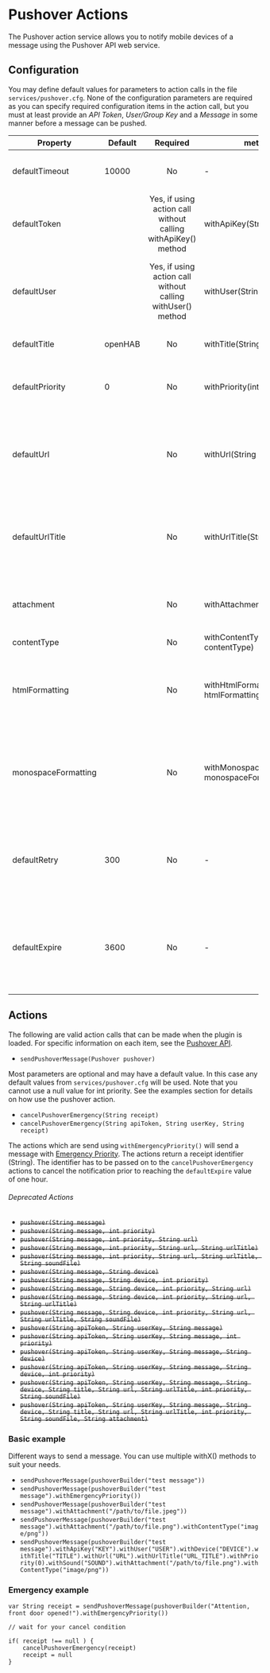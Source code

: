 # Pushover Actions

The Pushover action service allows you to notify mobile devices of a message using the Pushover API web service.

## Configuration

You may define default values for parameters to action calls in the file `services/pushover.cfg`.
None of the configuration parameters are required as you can specify required configuration items in the action call, but you must at least provide an *API Token*, *User/Group Key* and a *Message* in some manner before a message can be pushed.

| Property        | Default | Required                                                      | method to set                                 | Description                                                                                                             |
|-----------------|---------|:-------------------------------------------------------------:|-----------------------------------------------|-------------------------------------------------------------------------------------------------------------------------|
| defaultTimeout  | 10000   | No                                                            | -                                             | Timeout in milliseconds for the connection to pushover.net                                                              |
| defaultToken    |         | Yes, if using action call without calling withApiKey() method | withApiKey(String apiKey)                     | Pushover [API token](https://pushover.net/api) to send to devices                                                       |
| defaultUser     |         | Yes, if using action call without calling withUser() method   | withUser(String user)                         | Pushover User or Group key (not e-mail address) of your user (or you) to send to devices.                               |
| defaultTitle    | openHAB | No                                                            | withTitle(String title)                       | Application title for the message                                                                                       |
| defaultPriority | 0       | No                                                            | withPriority(int priority)                    | Priority of the notification, from -2 (low priority) to 2 (high priority)                                               |
| defaultUrl      |         | No                                                            | withUrl(String url)                           | URL to attach to the message if not specified in the command. This can be used to trigger actions on the device.        |
| defaultUrlTitle |         | No                                                            | withUrlTitle(String urlTitle)                 | URL title to attach to the message if not specified in the command. This can be used to trigger actions on the device.  |
| attachment      |         | No                                                            | withAttachment(String attachment)             | The full path of a JPEG image attachment to be pushed with the message.                                                 |
| contentType     |         | No                                                            | withContentType(String contentType)           | Content type, ie  "image/png"                                                                                           |
| htmlFormatting  |         | No                                                            | withHtmlFormatting(boolean htmlFormatting)    | Enable or disable [HTML/Message Styling](https://pushover.net/api#html). Per default HTML styling is disabled.          |
| monospaceFormatting  |         | No                                                            | withMonospaceFormatting(boolean monospaceFormatting)    | Enable or disable [Monospace Message Styling](https://pushover.net/api#html). Per default monospace styling is disabled.|
| defaultRetry    | 300     | No                                                            | -                                             | When priority is 2 (high priority), how often (in seconds) should messages be resent                                    |
| defaultExpire   | 3600    | No                                                            | -                                             | When priority is 2 (high priority), how long (in seconds) to continue resending messages until acknowledged             |

## Actions

The following are valid action calls that can be made when the plugin is loaded.
For specific information on each item, see the [Pushover API](https://pushover.net/api).

- `sendPushoverMessage(Pushover pushover)`

Most parameters are optional and may have a default value. In this case any default values from `services/pushover.cfg` will be used.
Note that you cannot use a null value for int priority.
See the examples section for details on how use the pushover action.

- `cancelPushoverEmergency(String receipt)`
- `cancelPushoverEmergency(String apiToken, String userKey, String receipt)`

The actions which are send using `withEmergencyPriority()` will send a message with [Emergency Priority](https://pushover.net/api#priority).
The actions return a receipt identifier (String).
The identifier has to be passed on to the `cancelPushoverEmergency` actions to cancel the notification prior to reaching the `defaultExpire` value of one hour.

###### Deprecated Actions
- ~~`pushover(String message)`~~
- ~~`pushover(String message, int priority)`~~
- ~~`pushover(String message, int priority, String url)`~~
- ~~`pushover(String message, int priority, String url, String urlTitle)`~~
- ~~`pushover(String message, int priority, String url, String urlTitle, String soundFile)`~~
- ~~`pushover(String message, String device)`~~
- ~~`pushover(String message, String device, int priority)`~~
- ~~`pushover(String message, String device, int priority, String url)`~~
- ~~`pushover(String message, String device, int priority, String url, String urlTitle)`~~
- ~~`pushover(String message, String device, int priority, String url, String urlTitle, String soundFile)`~~
- ~~`pushover(String apiToken, String userKey, String message)`~~
- ~~`pushover(String apiToken, String userKey, String message, int priority)`~~
- ~~`pushover(String apiToken, String userKey, String message, String device)`~~
- ~~`pushover(String apiToken, String userKey, String message, String device, int priority)`~~
- ~~`pushover(String apiToken, String userKey, String message, String device, String title, String url, String urlTitle, int priority, String soundFile)`~~
- ~~`pushover(String apiToken, String userKey, String message, String device, String title, String url, String urlTitle, int priority, String soundFile, String attachment)`~~


### Basic example

Different ways to send a message. You can use multiple withX() methods to suit your needs.

- `sendPushoverMessage(pushoverBuilder("test message"))` 
- `sendPushoverMessage(pushoverBuilder("test message").withEmergencyPriority())` 
- `sendPushoverMessage(pushoverBuilder("test message").withAttachment("/path/to/file.jpeg"))` 
- `sendPushoverMessage(pushoverBuilder("test message").withAttachment("/path/to/file.png").withContentType("image/png"))` 
- `sendPushoverMessage(pushoverBuilder("test message").withApiKey("KEY").withUser("USER").withDevice("DEVICE").withTitle("TITLE").withUrl("URL").withUrlTitle("URL_TITLE").withPriority(0).withSound("SOUND").withAttachment("/path/to/file.png").withContentType("image/png"))`

### Emergency example

```
var String receipt = sendPushoverMessage(pushoverBuilder("Attention, front door opened!").withEmergencyPriority())

// wait for your cancel condition

if( receipt !== null ) {
    cancelPushoverEmergency(receipt)
    receipt = null
}
```
